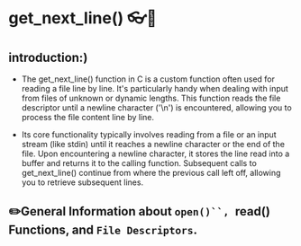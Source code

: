 # get_next_line() 👓📁

## introduction:)

- The get_next_line() function in C is a custom function often used for reading a file line by line. It's particularly handy when dealing with input from files of unknown or dynamic lengths. This function reads the file descriptor until a newline character ('\n') is encountered, allowing you to process the file content line by line.

- Its core functionality typically involves reading from a file or an input stream (like stdin) until it reaches a newline character or the end of the file. Upon encountering a newline character, it stores the line read into a buffer and returns it to the calling function. Subsequent calls to get_next_line() continue from where the previous call left off, allowing you to retrieve subsequent lines.

## ✏️General Information about `open()``, `read() Functions, and `File Descriptors`.



